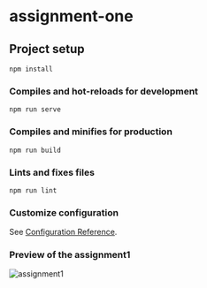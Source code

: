 # assignment-one

## Project setup
```
npm install
```

### Compiles and hot-reloads for development
```
npm run serve
```

### Compiles and minifies for production
```
npm run build
```

### Lints and fixes files
```
npm run lint
```

### Customize configuration
See [Configuration Reference](https://cli.vuejs.org/config/).

### Preview of the assignment1
![assignment1](https://user-images.githubusercontent.com/82428902/162991715-cc1617cf-8738-40c7-a863-88c0b7e0e510.png)
